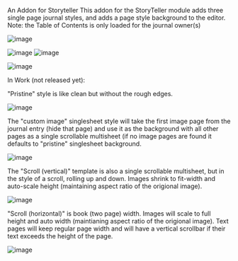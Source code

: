 An Addon for Storyteller
This addon for the StoryTeller module adds three single page journal styles, and adds a page style background to the editor.
Note: the Table of Contents is only loaded for the journal owner(s)

![image](https://github.com/Benjaneer/storyteller-addon-singlesheet/assets/9536408/6944f7e9-420b-4332-b915-03e712a72998)

![image](https://github.com/Benjaneer/storyteller-addon-singlesheet/assets/9536408/6bd42d08-ac93-4454-ae5d-eef952392651)
![image](https://github.com/Benjaneer/storyteller-addon-singlesheet/assets/9536408/01ad000d-cc09-44ae-8d2e-8b27d3ad8955)

![image](https://github.com/Benjaneer/storyteller-addon-singlesheet/assets/9536408/8c9f512f-043b-40ac-9102-fcbe1c899a5b)

In Work (not released yet):

"Pristine" style is like clean but without the rough edges.

![image](https://github.com/Benjaneer/storyteller-addon-singlesheet/assets/9536408/be37534f-1936-4833-a0d1-6d37ce1872f2)


The "custom image" singlesheet style will take the first image page from the journal entry (hide that page) and use it as the background with all other pages as a single scrollable multisheet (if no image pages are found it defaults to "pristine" singlesheet background.

![image](https://github.com/Benjaneer/storyteller-addon-singlesheet/assets/9536408/dad776bb-5767-496e-b599-896462fd1674)


The "Scroll (vertical)" template is also a single scrollable multisheet, but in the style of a scroll, rolling up and down.
Images shrink to fit-width and auto-scale height (maintaining aspect ratio of the origional image).

![image](https://github.com/Benjaneer/storyteller-addon-singlesheet/assets/9536408/385ea30b-8996-4e51-ac27-dbd5d39e8736)

"Scroll (horizontal)" is book (two page) width. Images will scale to full height and auto width (maintianing aspect ratio of the origional image). Text pages will keep regular page width and will have a vertical scrollbar if their text exceeds the height of the page.

![image](https://github.com/Benjaneer/storyteller-addon-singlesheet/assets/9536408/1e80982a-5feb-44ce-bbf6-dd0f6c46569e)
